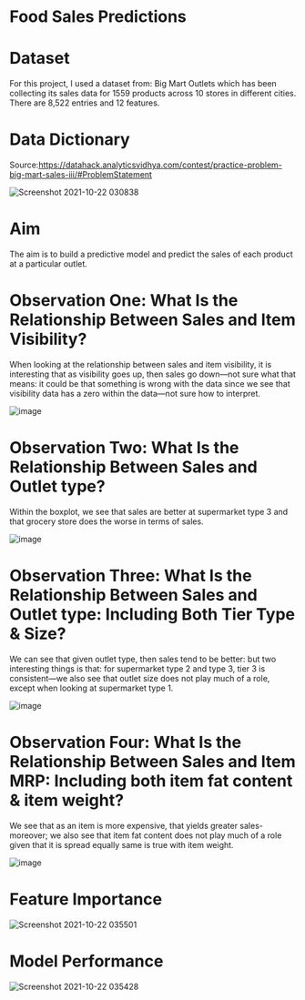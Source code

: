 # Food Sales Predictions


# Dataset

For this project, I used a dataset from: Big Mart Outlets which has been collecting its sales data for 1559 products across 10 stores in different cities. There are 8,522 entries and 12 features.

# Data Dictionary

Source:https://datahack.analyticsvidhya.com/contest/practice-problem-big-mart-sales-iii/#ProblemStatement

![Screenshot 2021-10-22 030838](https://user-images.githubusercontent.com/55922514/138436405-5f0dde25-3045-43d9-8841-5099433bd411.png)

# Aim
The aim is to build a predictive model and predict the sales of each product at a particular outlet.



# Observation One: What Is the Relationship Between Sales and Item Visibility?

When looking at the relationship between sales and item visibility, it is interesting that as visibility goes up, then sales go down—not sure what that means: it could be that something is wrong with the data since we see that visibility data has a zero within the data—not sure how to interpret.



![image](https://user-images.githubusercontent.com/55922514/138441941-280737aa-477b-49c1-b0c3-d47563e6022b.png)


# Observation Two: What Is the Relationship Between Sales and Outlet type?

Within the boxplot, we see that sales are better at supermarket type 3 and that grocery store does the worse in terms of sales.


![image](https://user-images.githubusercontent.com/55922514/138442076-f77e64ec-3123-4066-a093-8c291f4b7da5.png)


# Observation Three: What Is the Relationship Between Sales and Outlet type: Including Both Tier Type & Size?

We can see that given outlet type, then sales tend to be better: but two interesting things is that: for supermarket type 2 and type 3, tier 3 is consistent—we also see that outlet size does not play much of a role, except when looking at supermarket type 1.

![image](https://user-images.githubusercontent.com/55922514/138442205-ff06f614-3be0-4d76-bf20-41283de50dc4.png)




# Observation Four: What Is the Relationship Between Sales and Item MRP: Including both item fat content & item weight?

We see that as an item is more expensive, that yields greater sales-moreover; we also see that item fat content does not play much of a role given that it is spread equally same is true with item weight.

![image](https://user-images.githubusercontent.com/55922514/138443199-3c468d5a-721b-49fd-9c80-f7aa70d86225.png)




# Feature Importance


![Screenshot 2021-10-22 035501](https://user-images.githubusercontent.com/55922514/138442652-94a9fadc-1f1b-42fe-bb8e-756788ce2adb.png)

# Model Performance




![Screenshot 2021-10-22 035428](https://user-images.githubusercontent.com/55922514/138442717-94e04ef8-ef74-473a-82e1-9afe8abba4ff.png)




